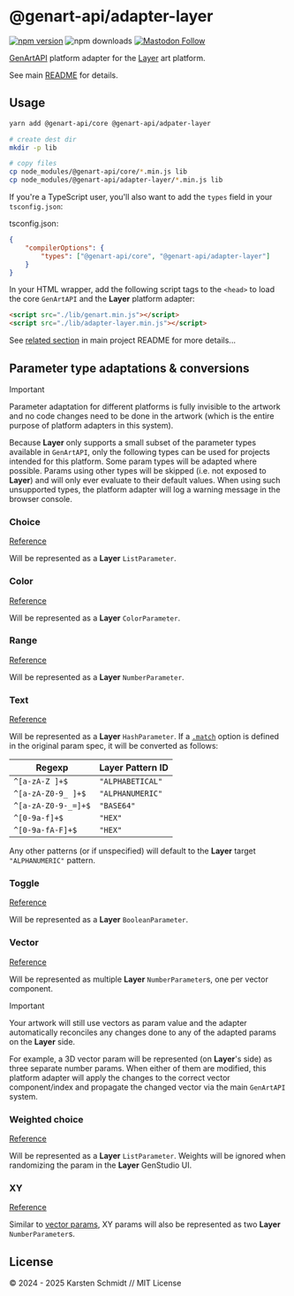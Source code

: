 # @genart-api/adapter-layer

[![npm version](https://img.shields.io/npm/v/@genart-api/adapter-layer.svg)](https://www.npmjs.com/package/@genart-api/adapter-layer)
![npm downloads](https://img.shields.io/npm/dm/@genart-api/adapter-layer.svg)
[![Mastodon Follow](https://img.shields.io/mastodon/follow/109331703950160316?domain=https%3A%2F%2Fmastodon.thi.ng&style=social)](https://mastodon.thi.ng/@toxi)

[GenArtAPI](https://github.com/thi-ng/genart-api/) platform adapter for the
[Layer](https://layer.com) art platform.

See main [README](https://github.com/thi-ng/genart-api/blob/main/README.md) for
details.

## Usage

```bash
yarn add @genart-api/core @genart-api/adpater-layer

# create dest dir
mkdir -p lib

# copy files
cp node_modules/@genart-api/core/*.min.js lib
cp node_modules/@genart-api/adapter-layer/*.min.js lib
```

If you're a TypeScript user, you'll also want to add the `types` field in your
`tsconfig.json`:

tsconfig.json:

```json
{
	"compilerOptions": {
		"types": ["@genart-api/core", "@genart-api/adapter-layer"]
	}
}
```

In your HTML wrapper, add the following script tags to the `<head>` to load the
core `GenArtAPI` and the **Layer** platform adapter:

```html
<script src="./lib/genart.min.js"></script>
<script src="./lib/adapter-layer.min.js"></script>
```

See [related
section](https://github.com/thi-ng/genart-api/blob/main/README.md#use-in-your-own-projects-an-artists-hello-world)
in main project README for more details...

## Parameter type adaptations & conversions

> [!IMPORTANT]
> Parameter adaptation for different platforms is fully invisible to the artwork
> and no code changes need to be done in the artwork (which is the entire
> purpose of platform adapters in this system).

Because **Layer** only supports a small subset of the parameter types available in
`GenArtAPI`, only the following types can be used for projects intended for this
platform. Some param types will be adapted where possible. Params using other types will
be skipped (i.e. not exposed to **Layer**) and will only ever evaluate to their
default values. When using such unsupported types, the platform adapter will log
a warning message in the browser console.

### Choice

[Reference](https://github.com/thi-ng/genart-api/blob/main/README.md#choice-parameter)

Will be represented as a **Layer** `ListParameter`.

### Color

[Reference](https://github.com/thi-ng/genart-api/blob/main/README.md#color-parameter)

Will be represented as a **Layer** `ColorParameter`.

### Range

[Reference](https://github.com/thi-ng/genart-api/blob/main/README.md#range-parameter)

Will be represented as a **Layer** `NumberParameter`.

### Text

[Reference](https://github.com/thi-ng/genart-api/blob/main/README.md#text-parameter)

Will be represented as a **Layer** `HashParameter`. If a
[`.match`](https://docs.thi.ng/genart-api/core/interfaces/TextParam.html#match)
option is defined in the original param spec, it will be converted as follows:

| **Regexp**          | **Layer Pattern ID** |
| ------------------- | -------------------- |
| `^[a-zA-Z ]+$`      | `"ALPHABETICAL"`     |
| `^[a-zA-Z0-9_ ]+$`  | `"ALPHANUMERIC"`     |
| `^[a-zA-Z0-9-_=]+$` | `"BASE64"`           |
| `^[0-9a-f]+$`       | `"HEX"`              |
| `^[0-9a-fA-F]+$`    | `"HEX"`              |

Any other patterns (or if unspecified) will default to the **Layer** target
`"ALPHANUMERIC"` pattern.

### Toggle

[Reference](https://github.com/thi-ng/genart-api/blob/main/README.md#toggle-parameter)

Will be represented as a **Layer** `BooleanParameter`.

### Vector

[Reference](https://github.com/thi-ng/genart-api/blob/main/README.md#vector-parameter)

Will be represented as multiple **Layer** `NumberParameter`s, one per vector
component.

> [!IMPORTANT]
> Your artwork will still use vectors as param value and the adapter
> automatically reconciles any changes done to any of the adapted params on the
> **Layer** side.

For example, a 3D vector param will be represented (on **Layer**'s side) as
three separate number params. When either of them are modified, this platform
adapter will apply the changes to the correct vector component/index and
propagate the changed vector via the main `GenArtAPI` system.

### Weighted choice

[Reference](https://github.com/thi-ng/genart-api/blob/main/README.md#weighted-choice-parameter)

Will be represented as a **Layer** `ListParameter`. Weights will be ignored when
randomizing the param in the **Layer** GenStudio UI.

### XY

[Reference](https://github.com/thi-ng/genart-api/blob/main/README.md#xy-parameter)

Similar to [vector params](#vector), XY params will also be represented as two
**Layer** `NumberParameter`s.

## License

&copy; 2024 - 2025 Karsten Schmidt // MIT License
